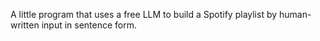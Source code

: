 A little program that uses a free LLM to build a Spotify playlist by human-written input in sentence form.
